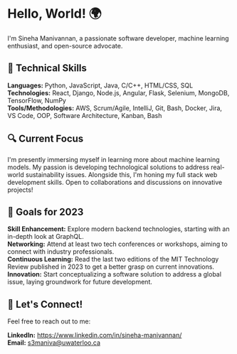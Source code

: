 # Hello, World! 🌍
I'm Sineha Manivannan, a passionate software developer, machine learning enthusiast, and open-source advocate.

## 🚀 Technical Skills

**Languages:** Python, JavaScript, Java, C/C++, HTML/CSS, SQL  
**Technologies:** React, Django, Node.js, Angular, Flask, Selenium, MongoDB, TensorFlow, NumPy  
**Tools/Methodologies:** AWS, Scrum/Agile, IntelliJ, Git, Bash, Docker, Jira, VS Code, OOP, Software Architecture, Kanban, Bash  

## 🔍 Current Focus

I'm presently immersing myself in learning more about machine learning models. My passion is developing technological solutions to address real-world sustainability issues. Alongside this, I'm honing my full stack web development skills. Open to collaborations and discussions on innovative projects!

## 🌱 Goals for 2023

**Skill Enhancement:** Explore modern backend technologies, starting with an in-depth look at GraphQL.  
**Networking:** Attend at least two tech conferences or workshops, aiming to connect with industry professionals.  
**Continuous Learning:** Read the last two editions of the MIT Technology Review published in 2023 to get a better grasp on current innovations.  
**Innovation:** Start conceptualizing a software solution to address a global issue, laying groundwork for future development.

## 🤝 Let's Connect!
Feel free to reach out to me:

**LinkedIn:** https://www.linkedin.com/in/sineha-manivannan/  
**Email:** s3maniva@uwaterloo.ca

<!--
**SinehaManivannan/SinehaManivannan** is a ✨ _special_ ✨ repository because its `README.md` (this file) appears on your GitHub profile.

Here are some ideas to get you started:

- 🔭 I’m currently working on ...
- 🌱 I’m currently learning ...
- 👯 I’m looking to collaborate on ...
- 🤔 I’m looking for help with ...
- 💬 Ask me about ...
- 📫 How to reach me: ...
- 😄 Pronouns: ...
- ⚡ Fun fact: ...
-->
